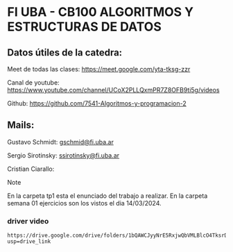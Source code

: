 # FI UBA - CB100 ALGORITMOS Y ESTRUCTURAS DE DATOS

## Datos útiles de la catedra:

Meet de todas las clases: https://meet.google.com/yta-tksg-zzr

Canal de youtube: https://www.youtube.com/channel/UCoX2PLLQxmPR7Z8OFB9ti5g/videos

Github: https://github.com/7541-Algoritmos-y-programacion-2

## Mails:

Gustavo Schmidt: gschmid@fi.uba.ar

Sergio Sirotinsky: ssirotinsky@fi.uba.ar

Cristian Ciarallo:

> [!NOTE]  
> En la carpeta tp1 esta el enunciado del trabajo a realizar.
> En la carpeta semana 01 ejercicios son los vistos el dia 14/03/2024.

### driver video
```
https://drive.google.com/drive/folders/1bQAWCJyyNrE5RxjwQbVMLBlcO4TksrDh?usp=drive_link

```